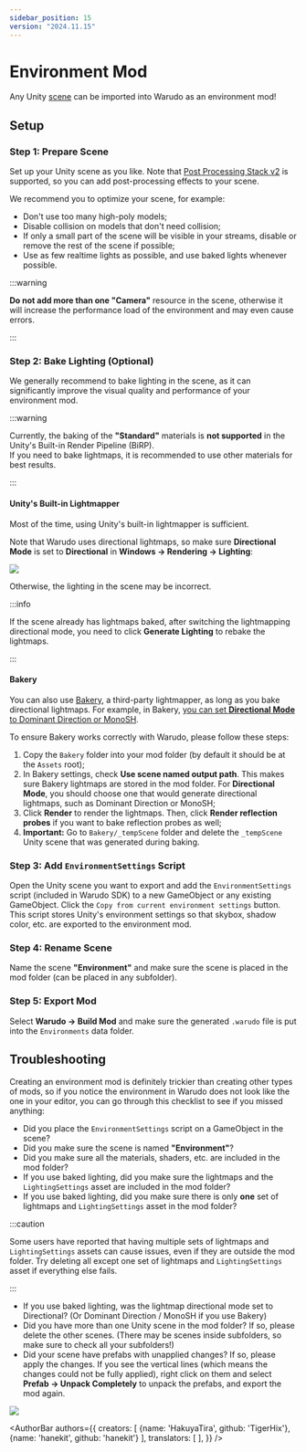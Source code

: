 ```yaml
---
sidebar_position: 15
version: "2024.11.15"
---
```


# Environment Mod

Any Unity [scene](https://docs.unity3d.com/Manual/CreatingScenes.html) can be imported into Warudo as an environment mod!

## Setup

### Step 1: Prepare Scene

Set up your Unity scene as you like. Note that [Post Processing Stack v2](https://docs.unity3d.com/Packages/com.unity.postprocessing@3.3/manual/index.html) is supported, so you can add post-processing effects to your scene.

We recommend you to optimize your scene, for example:

* Don't use too many high-poly models;
* Disable collision on models that don't need collision;
* If only a small part of the scene will be visible in your streams, disable or remove the rest of the scene if possible;
* Use as few realtime lights as possible, and use baked lights whenever possible.

:::warning

**Do not add more than one "Camera"** resource in the scene, otherwise it will increase the performance load of the environment and may even cause errors.

:::

### Step 2: Bake Lighting (Optional)

We generally recommend to bake lighting in the scene, as it can significantly improve the visual quality and performance of your environment mod.

:::warning

Currently, the baking of the **"Standard"** materials is **not supported** in the Unity's Built-in Render Pipeline (BiRP).  
If you need to bake lightmaps, it is recommended to use other materials for best results.

:::

#### Unity's Built-in Lightmapper

Most of the time, using Unity's built-in lightmapper is sufficient.

Note that Warudo uses directional lightmaps, so make sure **Directional Mode** is set to **Directional** in **Windows → Rendering → Lighting**:

![](/doc-img/en-environment-mod-1.webp)

Otherwise, the lighting in the scene may be incorrect.

:::info

If the scene already has lightmaps baked, after switching the lightmapping directional mode, you need to click **Generate Lighting** to rebake the lightmaps.

:::

#### Bakery

You can also use [Bakery](https://assetstore.unity.com/packages/tools/level-design/bakery-gpu-lightmapper-122218), a third-party lightmapper, as long as you bake directional lightmaps. For example, in Bakery, [you can set **Directional Mode** to Dominant Direction or MonoSH](https://geom.io/bakery/wiki/index.php?title=Manual#Directional\_mode).

To ensure Bakery works correctly with Warudo, please follow these steps:

1. Copy the `Bakery` folder into your mod folder (by default it should be at the `Assets` root);
2. In Bakery settings, check **Use scene named output path**. This makes sure Bakery lightmaps are stored in the mod folder. For **Directional Mode**, you should choose one that would generate directional lightmaps, such as Dominant Direction or MonoSH;
3. Click **Render** to render the lightmaps. Then, click **Render reflection probes** if you want to bake reflection probes as well;
4. **Important:** Go to `Bakery/_tempScene` folder and delete the `_tempScene` Unity scene that was generated during baking.

### Step 3: Add `EnvironmentSettings` Script

Open the Unity scene you want to export and add the `EnvironmentSettings` script (included in Warudo SDK) to a new GameObject or any existing GameObject. Click the `Copy from current environment settings` button. This script stores Unity's environment settings so that skybox, shadow color, etc. are exported to the environment mod.

### Step 4: Rename Scene

Name the scene **"Environment"** and make sure the scene is placed in the mod folder (can be placed in any subfolder).

### Step 5: Export Mod

Select **Warudo → Build Mod** and make sure the generated `.warudo` file is put into the `Environments` data folder.

## Troubleshooting

Creating an environment mod is definitely trickier than creating other types of mods, so if you notice the environment in Warudo does not look like the one in your editor, you can go through this checklist to see if you missed anything:

* Did you place the `EnvironmentSettings` script on a GameObject in the scene?
* Did you make sure the scene is named **"Environment"**?
* Did you make sure all the materials, shaders, etc. are included in the mod folder?
* If you use baked lighting, did you make sure the lightmaps and the `LightingSettings` asset are included in the mod folder?
* If you use baked lighting, did you make sure there is only **one** set of lightmaps and `LightingSettings` asset in the mod folder?

:::caution

Some users have reported that having multiple sets of lightmaps and `LightingSettings` assets can cause issues, even if they are outside the mod folder. Try deleting all except one set of lightmaps and `LightingSettings` asset if everything else fails.

:::

* If you use baked lighting, was the lightmap directional mode set to Directional? (Or Dominant Direction / MonoSH if you use Bakery)
* Did you have more than one Unity scene in the mod folder? If so, please delete the other scenes. (There may be scenes inside subfolders, so make sure to check all your subfolders!)
* Did your scene have prefabs with unapplied changes? If so, please apply the changes. If you see the vertical lines (which means the changes could not be fully applied), right click on them and select **Prefab → Unpack Completely** to unpack the prefabs, and export the mod again.

![](/doc-img/en-environment-mod-2.webp)

<AuthorBar authors={{
  creators: [
    {name: 'HakuyaTira', github: 'TigerHix'},
    {name: 'hanekit', github: 'hanekit'}
  ],
  translators: [
  ],
}} />
